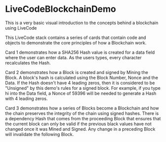 # LiveCodeBlockchainDemo
This is a very basic visual introduction to the concepts behind a blockchain using LiveCode

This LiveCode stack contains a series of cards that contain code and objects to demonstrate the core principles of how a Blockchain work.

Card 1 demonstrates how a SHA256 Hash value is created for a data field where the user can enter data.  As the users types, every character recalculates the Hash.

Card 2 demonstrates how a Block is created and signed by Mining the Block.  A block's hash is calculated using the Block Number, Nonce and the Data.  If the Hash doesn't have 4 leading zeros, then it is considered to be "Unsigned" by this demo's rules for a signed block.  For example, if you type hi into the Data field, a Nonce of 59396 will be needed to generate a Hash with 4 leading zeros.

Card 3 demonstrates how a series of Blocks become a Blockchain and how the chain preserves the integrity of the chain using signed hashes.  There is a dependency Hash that comes from the proceeding Block that ensures that the current block can only be valid if the previous black values have not changed once it was Mined and Signed. Any change in a preceding Block will invalidate the following Block.
